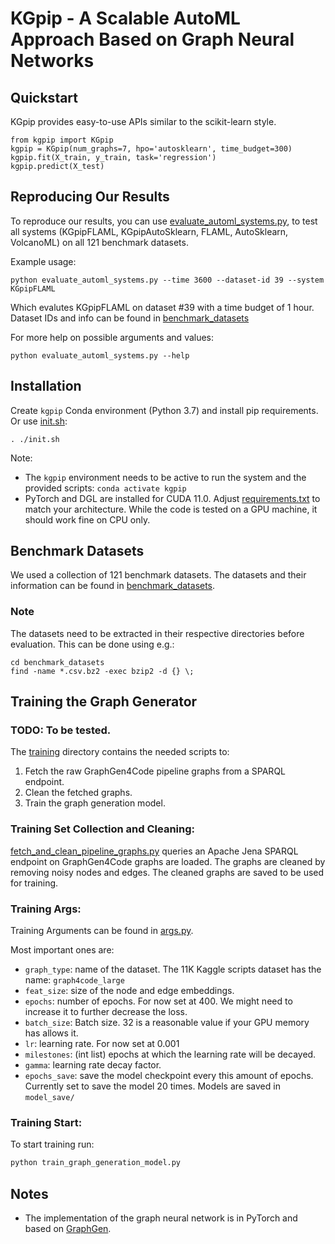 # KGpip - A Scalable AutoML Approach Based on Graph Neural Networks


## Quickstart
KGpip provides easy-to-use APIs similar to the scikit-learn style.

```
from kgpip import KGpip
kgpip = KGpip(num_graphs=7, hpo='autosklearn', time_budget=300)
kgpip.fit(X_train, y_train, task='regression')
kgpip.predict(X_test)
```


## Reproducing Our Results
To reproduce our results, you can use [evaluate_automl_systems.py](experiments/evaluate_automl_systems.py), 
to test all systems (KGpipFLAML, KGpipAutoSklearn, FLAML, AutoSklearn, VolcanoML) on all 121 benchmark datasets.

Example usage:

```
python evaluate_automl_systems.py --time 3600 --dataset-id 39 --system KGpipFLAML
```
Which evalutes KGpipFLAML on dataset #39 with a time budget of 1 hour. Dataset IDs and info can be found in [benchmark_datasets](benchmark_datasets) 

For more help on possible arguments and values:
```
python evaluate_automl_systems.py --help
```

## Installation

Create `kgpip` Conda environment (Python 3.7) and install pip requirements. Or use [init.sh](init.sh):
```
. ./init.sh
```
Note: 
* The `kgpip` environment needs to be active to run the system and the provided scripts: `conda activate kgpip`
* PyTorch and DGL are installed for CUDA 11.0. Adjust [requirements.txt](requirements.txt) to match your architecture.
While the code is tested on a GPU machine, it should work fine on CPU only.

## Benchmark Datasets
We used a collection of 121 benchmark datasets. The datasets and their information can be found in [benchmark_datasets](benchmark_datasets).

### Note
The datasets need to be extracted in their respective directories before evaluation. This can be done using e.g.:
```
cd benchmark_datasets
find -name *.csv.bz2 -exec bzip2 -d {} \;
```


## Training the Graph Generator
### TODO: To be tested.

The [training](training) directory contains the needed scripts to:
1. Fetch the raw GraphGen4Code pipeline graphs from a SPARQL endpoint.
2. Clean the fetched graphs.
3. Train the graph generation model.

### Training Set Collection and Cleaning:
[fetch_and_clean_pipeline_graphs.py](training/fetch_and_clean_pipeline_graphs.py) queries an Apache Jena SPARQL 
endpoint on GraphGen4Code graphs are loaded. The graphs are cleaned by removing noisy nodes and edges. 
The cleaned graphs are saved to be used for training. 

### Training Args:
Training Arguments can be found in [args.py](args.py).

Most important ones are: 

* `graph_type`: name of the dataset. The 11K Kaggle scripts dataset has the name: `graph4code_large`
* `feat_size`: size of the node and edge embeddings.
* `epochs`: number of epochs. For now set at 400. We might need to increase it to further decrease the loss.
* `batch_size`: Batch size. 32 is a reasonable value if your GPU memory has allows it.
* `lr`: learning rate. For now set at 0.001
* `milestones`: (int list) epochs at which the learning rate will be decayed.
* `gamma`: learning rate decay factor.
* `epochs_save`: save the model checkpoint every this amount of epochs. Currently set to save the model 20 times. Models are saved in `model_save/`

### Training Start:
To start training run:

```bash
python train_graph_generation_model.py
```


## Notes
- The implementation of the graph neural network is in PyTorch and based on [GraphGen](https://github.com/idea-iitd/graphgen).


